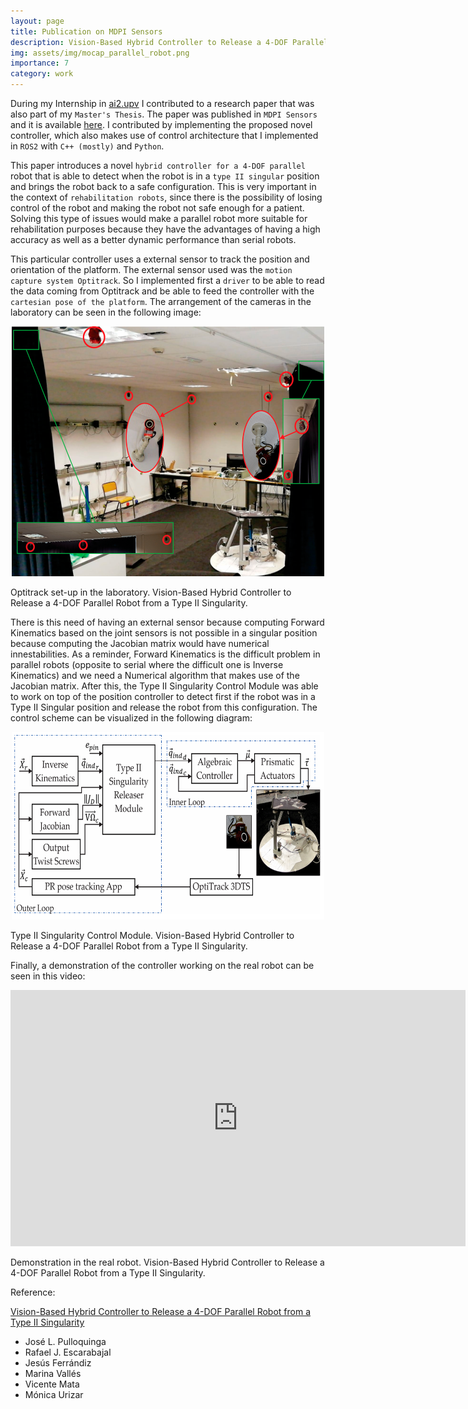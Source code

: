 ```yaml
---
layout: page
title: Publication on MDPI Sensors
description: Vision-Based Hybrid Controller to Release a 4-DOF Parallel Robot from a Type II Singularity
img: assets/img/mocap_parallel_robot.png
importance: 7
category: work
---
```


During my Internship in [ai2.upv](https://www.ai2.upv.es/en/home-english/) I contributed to a research paper that was also part of my `Master's Thesis`. The paper was published in `MDPI Sensors` and it is available [here](https://www.mdpi.com/1424-8220/21/12/4080). I contributed by implementing the proposed novel controller, which also makes use of control architecture that I implemented in `ROS2` with `C++ (mostly)` and `Python`.

This paper introduces a novel `hybrid controller for a 4-DOF parallel` robot that is able to detect when the robot is in a `type II singular` position and brings the robot back to a safe configuration. This is very important in the context of `rehabilitation robots`, since there is the possibility of losing control of the robot and making the robot not safe enough for a patient. Solving this type of issues would make a parallel robot more suitable for rehabilitation purposes because they have the advantages of
having a high accuracy as well as a better dynamic performance than serial robots.

This particular controller uses a external sensor to track the position and orientation of the platform. The external sensor used was the `motion capture system Optitrack`. So I implemented first a `driver` to be able to read the data coming from Optitrack and be able to feed the controller with the `cartesian pose of the platform`. The arrangement of the cameras in the laboratory can be seen in the following image:

<p align="center">
  <img width="500" height="400" src="/assets/img/optitrack_lab.png">
</p>
<div class="caption">
Optitrack set-up in the laboratory. Vision-Based Hybrid Controller to Release a 4-DOF Parallel Robot from a Type II Singularity.
</div>

There is this need of having an external sensor because computing Forward Kinematics based on the joint sensors is not possible in a singular position because computing the Jacobian matrix would have numerical innestabilities. As a reminder, Forward Kinematics is the difficult problem in parallel robots (opposite to serial where the difficult one is Inverse Kinematics) and we need a Numerical algorithm that makes use of the Jacobian matrix.
After this, the Type II Singularity Control Module was able to work on top of the position controller to detect first if the robot was in a Type II Singular position and release the robot from this configuration. The control scheme can be visualized in the following diagram:

<p align="center">
  <img width="500" height="300" src="/assets/img/singularity_releaser.png">
</p>
<div class="caption">
Type II Singularity Control Module. Vision-Based Hybrid Controller to Release a 4-DOF Parallel Robot from a Type II Singularity.
</div>

Finally, a demonstration of the controller working on the real robot can be seen in this video:

<p align="center">
    <iframe width="728" height="410"
        src="https://www.youtube.com/embed/fpZMfLe9lRg"
        title="YouTube video player"
        frameborder="0"
        allow="accelerometer; autoplay; clipboard-write; encrypted-media; gyroscope; picture-in-picture; web-share"
        allowfullscreen>
    </iframe>
</p>
<div class="caption">
Demonstration in the real robot. Vision-Based Hybrid Controller to Release a 4-DOF Parallel Robot from a Type II Singularity.
</div>

Reference:

[Vision-Based Hybrid Controller to Release a 4-DOF Parallel Robot from a Type II Singularity](https://www.mdpi.com/1424-8220/21/12/4080)
* José L. Pulloquinga
* Rafael J. Escarabajal
* Jesús Ferrándiz
* Marina Vallés
* Vicente Mata
* Mónica Urizar
